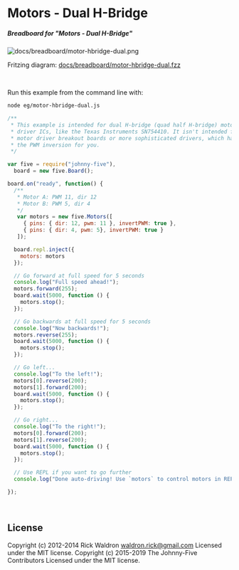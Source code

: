 <!--remove-start-->

# Motors - Dual H-Bridge

<!--remove-end-->






##### Breadboard for "Motors - Dual H-Bridge"



![docs/breadboard/motor-hbridge-dual.png](breadboard/motor-hbridge-dual.png)<br>

Fritzing diagram: [docs/breadboard/motor-hbridge-dual.fzz](breadboard/motor-hbridge-dual.fzz)

&nbsp;




Run this example from the command line with:
```bash
node eg/motor-hbridge-dual.js
```


```javascript
/**
 * This example is intended for dual H-bridge (quad half H-bridge) motor
 * driver ICs, like the Texas Instruments SN754410. It isn't intended for
 * motor driver breakout boards or more sophisticated drivers, which handle
 * the PWM inversion for you.
 */

var five = require("johnny-five"),
  board = new five.Board();

board.on("ready", function() {
  /**
   * Motor A: PWM 11, dir 12
   * Motor B: PWM 5, dir 4
   */
   var motors = new five.Motors([
     { pins: { dir: 12, pwm: 11 }, invertPWM: true },
     { pins: { dir: 4, pwm: 5}, invertPWM: true }
   ]);

  board.repl.inject({
    motors: motors
  });

  // Go forward at full speed for 5 seconds
  console.log("Full speed ahead!");
  motors.forward(255);
  board.wait(5000, function () {
    motors.stop();
  });

  // Go backwards at full speed for 5 seconds
  console.log("Now backwards!");
  motors.reverse(255);
  board.wait(5000, function () {
    motors.stop();
  });

  // Go left...
  console.log("To the left!");
  motors[0].reverse(200);
  motors[1].forward(200);
  board.wait(5000, function () {
    motors.stop();
  });

  // Go right...
  console.log("To the right!");
  motors[0].forward(200);
  motors[1].reverse(200);
  board.wait(5000, function () {
    motors.stop();
  });

  // Use REPL if you want to go further
  console.log("Done auto-driving! Use `motors` to control motors in REPL");

});

```








&nbsp;

<!--remove-start-->

## License
Copyright (c) 2012-2014 Rick Waldron <waldron.rick@gmail.com>
Licensed under the MIT license.
Copyright (c) 2015-2019 The Johnny-Five Contributors
Licensed under the MIT license.

<!--remove-end-->
